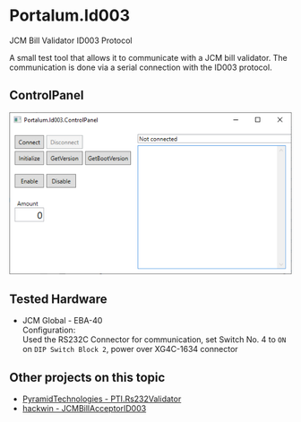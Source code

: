 # Portalum.Id003
JCM Bill Validator ID003 Protocol

A small test tool that allows it to communicate with a JCM bill validator. The communication is done via a serial connection with the ID003 protocol.

## ControlPanel

![Portalum.Id003.ControlPanel](/doc/ControlPanel.png)


## Tested Hardware

- JCM Global - EBA-40<br>
  Configuration:<br>
  Used the RS232C Connector for communication, set Switch No. 4 to `ON` on `DIP Switch Block 2`, power over XG4C-1634 connector

## Other projects on this topic

- [PyramidTechnologies - PTI.Rs232Validator](https://github.com/PyramidTechnologies/PTI.Rs232Validator)
- [hackwin - JCMBillAcceptorID003](https://github.com/hackwin/JCMBillAcceptorID003)
